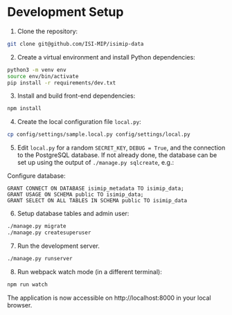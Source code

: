 Development Setup
=================

1. Clone the repository:

```bash
git clone git@github.com/ISI-MIP/isimip-data
```

2. Create a virtual environment and install Python dependencies:

```bash
python3 -m venv env
source env/bin/activate
pip install -r requirements/dev.txt
```

3. Install and build front-end dependencies:

```bash
npm install
```

4. Create the local configuration file `local.py`:

```bash
cp config/settings/sample.local.py config/settings/local.py
```

5. Edit `local.py` for a random `SECRET_KEY`, `DEBUG = True`, and the connection to the PostgreSQL database. If not already done, the database can be set up using the output of `./manage.py sqlcreate`, e.g.:

Configure database:

```
GRANT CONNECT ON DATABASE isimip_metadata TO isimip_data;
GRANT USAGE ON SCHEMA public TO isimip_data;
GRANT SELECT ON ALL TABLES IN SCHEMA public TO isimip_data
```

6. Setup database tables and admin user:

```bash
./manage.py migrate
./manage.py createsuperuser
```

7. Run the development server.

```bash
./manage.py runserver
```

8. Run webpack watch mode (in a different terminal):

```bash
npm run watch
```

The application is now accessible on http://localhost:8000 in your local browser.
